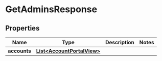 

# GetAdminsResponse


## Properties

| Name | Type | Description | Notes |
|------------ | ------------- | ------------- | -------------|
|**accounts** | [**List&lt;AccountPortalView&gt;**](AccountPortalView.md) |  |  |



